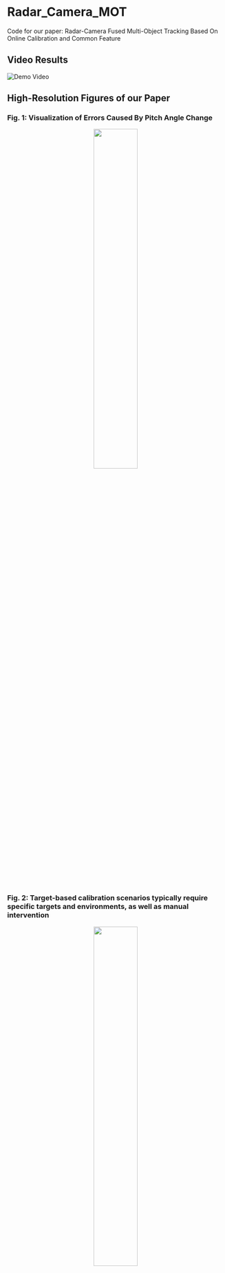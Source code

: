 # Radar_Camera_MOT
Code for our paper: Radar-Camera Fused Multi-Object Tracking Based On Online Calibration and Common Feature

## Video Results
![Demo Video](https://github.com/radar-lab/Radar_Camera_MOT/blob/main/Figures/MOT_Video_RES.gif)


## High-Resolution Figures of our Paper
### Fig. 1: Visualization of Errors Caused By Pitch Angle Change

<center>
  <img src="https://github.com/radar-lab/Radar_Camera_MOT/blob/main/Figures/Fig.1.png" width=45% />
</center>

### Fig. 2: Target-based calibration scenarios typically require specific targets and environments, as well as manual intervention

<center>
  <img src="https://github.com/radar-lab/Radar_Camera_MOT/blob/main/Figures/Fig.2.png" width=45% />
</center>

### Fig. 3: Framework of The Proposed Radar-Camera Fusion MOT Method

<center>
  <img src="https://github.com/radar-lab/Radar_Camera_MOT/blob/main/Figures/Fig.3.png" width=45% />
</center>

### Fig. 4: Common Feature Discriminator Model Architecture

<center>
  <img src="https://github.com/radar-lab/Radar_Camera_MOT/blob/main/Figures/Fig.4.png" width=45% />
</center>

### Fig. 5: Example Frames Demonstrating Multi-Object Tracking Results of The Proposed Method

<center>
  <img src="https://github.com/radar-lab/Radar_Camera_MOT/blob/main/Figures/Fig.5.png" width=45% />
</center>

### Fig. 6: Test results using the Common Feature Discriminator

<center>
  <img src="https://github.com/radar-lab/Radar_Camera_MOT/blob/main/Figures/Fig.6.png" width=45% />
</center>

### Fig. 7: Homography Transformation Between Radar and Camera Planes

<center>
  <img src="https://github.com/radar-lab/Radar_Camera_MOT/blob/main/Figures/Fig.7.png" width=45% />
</center>

### Fig. 8: Block-Based Sampling Strategy

<center>
  <img src="https://github.com/radar-lab/Radar_Camera_MOT/blob/main/Figures/Fig.8.png" width=45% />
</center>

### Fig. 9: Up-Down Separation Calibration Results

<center>
  <img src="https://github.com/radar-lab/Radar_Camera_MOT/blob/main/Figures/Fig.9.png" width=45% />
</center>

### Fig. 10: Calibration Results For Three Different Scenarios

<center>
  <img src="https://github.com/radar-lab/Radar_Camera_MOT/blob/main/Figures/Fig.10.png" width=45% />
</center>

### Fig. 12: Sensor Fusion Results for Person in Scenario 3 with Camera, Radar, and Radar-then-Camera Failed, Respectively.

<center>
  <img src="https://github.com/radar-lab/Radar_Camera_MOT/blob/main/Figures/Fig.12.png" width=45% />
</center>

